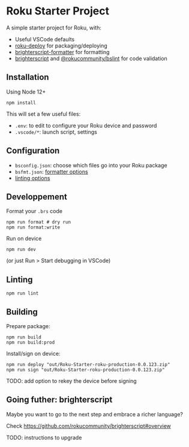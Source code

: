# Roku Starter Project

A simple starter project for Roku, with:

- Useful VSCode defaults
- [roku-deploy](https://github.com/rokucommunity/roku-deploy) for packaging/deploying
- [brighterscript-formatter](https://github.com/rokucommunity/brighterscript-formatter) for formatting
- [brighterscript](https://github.com/rokucommunity/brighterscript) and [@rokucommunity/bslint](https://github.com/rokucommunity/bslint) for code validation

## Installation

Using Node 12+

```
npm install
```

This will set a few useful files:

- `.env`: to edit to configure your Roku device and password
- `.vscode/*`: launch script, settings

## Configuration

- `bsconfig.json`: choose which files go into your Roku package
- `bsfmt.json`: [formatter options](https://github.com/rokucommunity/brighterscript-formatter#bsfmtjson-options)
- [linting options](https://github.com/rokucommunity/bslint#plugin-configuration)

## Developpement

Format your `.brs` code

```
npm run format # dry run
npm run format:write
```

Run on device

```
npm run dev
```

(or just Run > Start debugging in VSCode)

## Linting

```
npm run lint
```

## Building

Prepare package:

```
npm run build
npm run build:prod
```

Install/sign on device:

```
npm run deploy "out/Roku-Starter-roku-production-0.0.123.zip"
npm run sign "out/Roku-Starter-roku-production-0.0.123.zip"
```

TODO: add option to rekey the device before signing

## Going futher: brighterscript

Maybe you want to go to the next step and embrace a richer language?

Check https://github.com/rokucommunity/brighterscript#overview

TODO: instructions to upgrade
